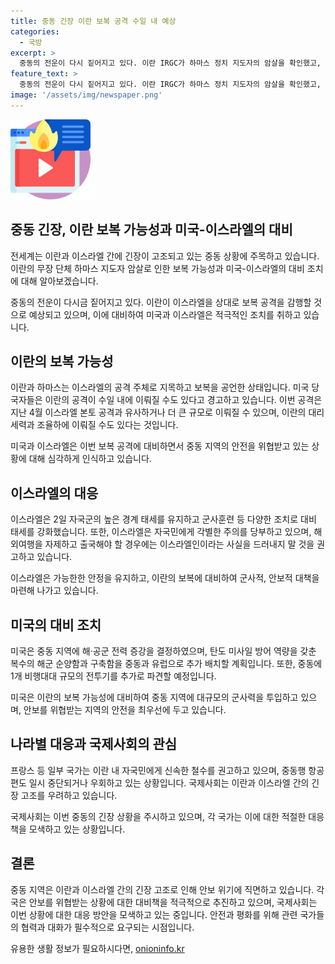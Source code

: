 ```yaml
---
title: 중동 긴장 이란 보복 공격 수일 내 예상
categories:
  - 국방
excerpt: >
  중동의 전운이 다시 짙어지고 있다. 이란 IRGC가 하마스 정치 지도자의 암살을 확인했고, 보복 공격이 예상되면서 미국은 이란의 행동을 면밀히 주시하고 있다. 이란과 이스라엘 간 긴장은 고조되고 있으며, 미국은 중동에 추가 군함과 전투기를 배치하여 대비 태세를 강화하고 있다. 이스라엘은 자국 군대를 경계 태세로 유지하고 해·공군 전력을 증강하는 등 다양한 조치를 취하고 있다. 이에 따라 미국과 이스라엘은 이란의 보복 공격에 대비하고 있으며, 중동 지역의 안보 상황이 심각한 수준에 이르고 있다.
feature_text: >
  중동의 전운이 다시 짙어지고 있다. 이란 IRGC가 하마스 정치 지도자의 암살을 확인했고, 보복 공격이 예상되면서 미국은 이란의 행동을 면밀히 주시하고 있다. 이란과 이스라엘 간 긴장은 고조되고 있으며, 미국은 중동에 추가 군함과 전투기를 배치하여 대비 태세를 강화하고 있다. 이스라엘은 자국 군대를 경계 태세로 유지하고 해·공군 전력을 증강하는 등 다양한 조치를 취하고 있다. 이에 따라 미국과 이스라엘은 이란의 보복 공격에 대비하고 있으며, 중동 지역의 안보 상황이 심각한 수준에 이르고 있다.
image: '/assets/img/newspaper.png'
---
```


<p><img src="/assets/img/news.png" alt="rentncar 속보" /></p>

<h2 data-ke-size="size26">중동 긴장, 이란 보복 가능성과 미국-이스라엘의 대비</h2>

<p>전세계는 이란과 이스라엘 간에 긴장이 고조되고 있는 중동 상황에 주목하고 있습니다. 이란의 무장 단체 하마스 지도자 암살로 인한 보복 가능성과 미국-이스라엘의 대비 조치에 대해 알아보겠습니다.</p>

<p data-ke-size="size16">중동의 전운이 다시금 짙어지고 있다. 이란이 이스라엘을 상대로 보복 공격을 감행할 것으로 예상되고 있으며, 이에 대비하여 미국과 이스라엘은 적극적인 조치를 취하고 있습니다.</p>

<h2 data-ke-size="size23">이란의 보복 가능성</h2>

<p>이란과 하마스는 이스라엘의 공격 주체로 지목하고 보복을 공언한 상태입니다. 미국 당국자들은 이란의 공격이 수일 내에 이뤄질 수도 있다고 경고하고 있습니다. 이번 공격은 지난 4월 이스라엘 본토 공격과 유사하거나 더 큰 규모로 이뤄질 수 있으며, 이란의 대리 세력과 조율하에 이뤄질 수도 있다는 것입니다.</p>

<p data-ke-size="size16">미국과 이스라엘은 이번 보복 공격에 대비하면서 중동 지역의 안전을 위협받고 있는 상황에 대해 심각하게 인식하고 있습니다.</p>

<h2 data-ke-size="size23">이스라엘의 대응</h2>

<p>이스라엘은 2일 자국군의 높은 경계 태세를 유지하고 군사훈련 등 다양한 조치로 대비 태세를 강화했습니다. 또한, 이스라엘은 자국민에게 각별한 주의를 당부하고 있으며, 해외여행을 자제하고 출국해야 할 경우에는 이스라엘인이라는 사실을 드러내지 말 것을 권고하고 있습니다.</p>

<p data-ke-size="size16">이스라엘은 가능한한 안정을 유지하고, 이란의 보복에 대비하여 군사적, 안보적 대책을 마련해 나가고 있습니다.</p>

<h2 data-ke-size="size23">미국의 대비 조치</h2>

<p>미국은 중동 지역에 해·공군 전력 증강을 결정하였으며, 탄도 미사일 방어 역량을 갖춘 복수의 해군 순양함과 구축함을 중동과 유럽으로 추가 배치할 계획입니다. 또한, 중동에 1개 비행대대 규모의 전투기를 추가로 파견할 예정입니다.</p>

<p data-ke-size="size16">미국은 이란의 보복 가능성에 대비하여 중동 지역에 대규모의 군사력을 투입하고 있으며, 안보를 위협받는 지역의 안전을 최우선에 두고 있습니다.</p>

<h2 data-ke-size="size23">나라별 대응과 국제사회의 관심</h2>

<p>프랑스 등 일부 국가는 이란 내 자국민에게 신속한 철수를 권고하고 있으며, 중동행 항공편도 일시 중단되거나 우회하고 있는 상황입니다. 국제사회는 이란과 이스라엘 간의 긴장 고조를 우려하고 있습니다.</p>

<p data-ke-size="size16">국제사회는 이번 중동의 긴장 상황을 주시하고 있으며, 각 국가는 이에 대한 적절한 대응책을 모색하고 있는 상황입니다.</p>

<h2 data-ke-size="size23">결론</h2>

<p>중동 지역은 이란과 이스라엘 간의 긴장 고조로 인해 안보 위기에 직면하고 있습니다. 각국은 안보를 위협받는 상황에 대한 대비책을 적극적으로 추진하고 있으며, 국제사회는 이번 상황에 대한 대응 방안을 모색하고 있는 중입니다. 안전과 평화를 위해 관련 국가들의 협력과 대화가 필수적으로 요구되는 시점입니다.</p>
유용한 생활 정보가 필요하시다면, <a href="https://onioninfo.kr" rel="dofollow">onioninfo.kr</a>


